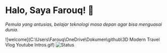 # Halo, Saya Farouq! 👋
_Pemula yang antusias, belajar teknologi masa depan agar bisa menguasai dunia._

![welcome](C:\Users\Farouq\OneDrive\Dokumen\github\3D Modern Travel Vlog Youtube Intros.gif)
![Status](https://img.shields.io/badge/Status-Active-brightgreen)
<!--
**Farouq-beginner/Farouq-beginner** is a ✨ _special_ ✨ repository because its `README.md` (this file) appears on your GitHub profile.

Here are some ideas to get you started:

- 🔭 I’m currently working on ...
- 🌱 I’m currently learning ...
- 👯 I’m looking to collaborate on ...
- 🤔 I’m looking for help with ...
- 💬 Ask me about ...
- 📫 How to reach me: ...
- 😄 Pronouns: ...
- ⚡ Fun fact: ...
-->
